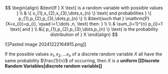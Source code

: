$$
\begin{align}
&\text{If } X \text{ is a random variable with possible values } \\
& \{ x_{1},x_{2},x_{3},\dots,x_{n} \} \text{ and probabilities } \{ p_{1},p_{2},p_{3},\dots,p_{n} \} \\
&\text{such that } \mathrm{P}(X=x_{i})=p_{i}, \quad i=1,\dots ,n, \text{ then: } \\ \\
& \sum_{i=1}^{n} p_{i}=1 \text{ and } \\ &\{ p_{1},p_{2},p_{3},\dots,p_{n} \} \text{ is the probability distribution of } X
\end{align}
$$

![[Pasted image 20241222164915.png]]

If the possible values $x_{1},x_{2},\dots x_{n}$ of a discrete random variable $X$ all have the same probability $\frac{1}{n}$ of occurring, then $X$ is a **uniform [[Discrete Random Variables|discrete random variable]]**
